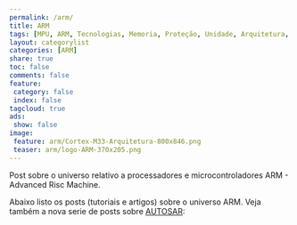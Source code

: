 ```yaml
---
permalink: /arm/
title: ARM
tags: [MPU, ARM, Tecnologias, Memoria, Proteção, Unidade, Arquitetura, Cortex-A, Cortex-R, Cortex-M]
layout: categorylist
categories: [ARM]
share: true  
toc: false
comments: false
feature:
 category: false
 index: false
tagcloud: true
ads:
 show: false
image:
 feature: arm/Cortex-M33-Arquitetura-800x846.png
 teaser: arm/logo-ARM-370x205.png
---
```

Post sobre o universo relativo a processadores e microcontroladores ARM - Advanced Risc Machine.

<!--more-->

Abaixo listo os posts (tutoriais e artigos) sobre o universo ARM. Veja também a nova serie de posts sobre [AUTOSAR](/autosar):